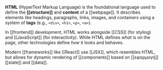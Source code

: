 **HTML** (HyperText Markup Language) is the foundational language used to define the **[[structure]]** and **content** of a [[webpage]]. It describes elements like headings, paragraphs, links, images, and containers using a system of **tags** (e.g., `<div>`, `<h1>`, `<p>`, `<a>`).

In [[frontend]] development, HTML works alongside [[CSS]] (for styling) and [[JavaScript]] (for interactivity). While HTML defines _what_ is on the page, other technologies define _how_ it looks and behaves.

Modern [[frameworks]] like [[React]] use [[JSX]], which resembles HTML, but allows for dynamic rendering of [[components]] based on [[εφαρμογή]] [[state]] and [[data]].
